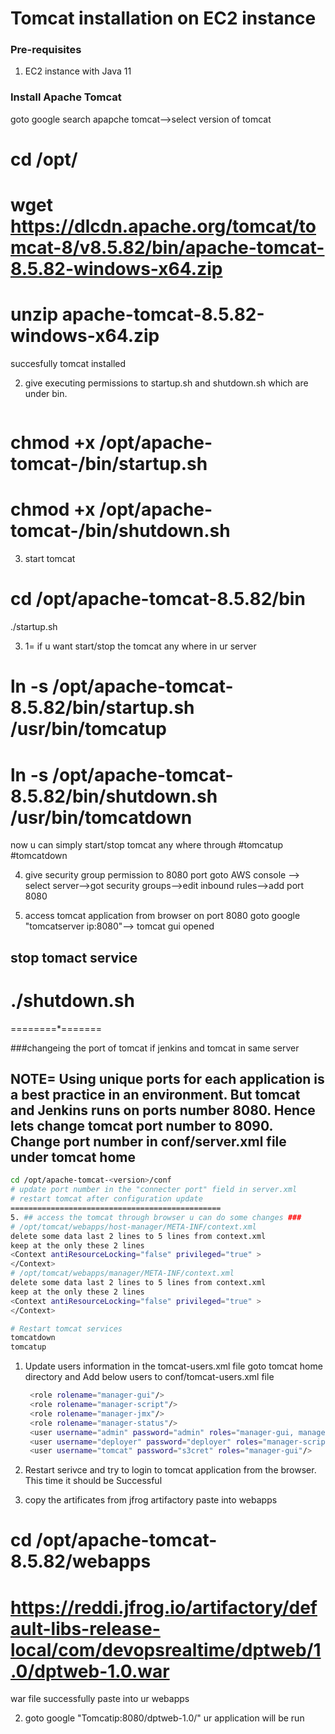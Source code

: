 # Tomcat installation on EC2 instance #
### Pre-requisites
1. EC2 instance with Java 11
### Install Apache Tomcat
goto google  search apapche tomcat-->select version of tomcat
# cd /opt/
# wget https://dlcdn.apache.org/tomcat/tomcat-8/v8.5.82/bin/apache-tomcat-8.5.82-windows-x64.zip
# unzip apache-tomcat-8.5.82-windows-x64.zip
succesfully tomcat installed

2. give executing permissions to startup.sh and shutdown.sh which are under bin. 
   ```sh
# chmod +x /opt/apache-tomcat-<version>/bin/startup.sh 
# chmod +x /opt/apache-tomcat-<version>/bin/shutdown.sh

3. start tomcat 
# cd /opt/apache-tomcat-8.5.82/bin
   ./startup.sh
   
 3. 1= if u want start/stop the tomcat any where in ur server
 # ln -s /opt/apache-tomcat-8.5.82/bin/startup.sh /usr/bin/tomcatup
# ln -s /opt/apache-tomcat-8.5.82/bin/shutdown.sh /usr/bin/tomcatdown
now u can simply start/stop tomcat any where through #tomcatup #tomcatdown

4. give security group permission to 8080 port
 goto AWS console -->
select server-->got security groups-->edit inbound rules-->add port 8080 

5. access tomcat application from browser on port 8080
 goto google "tomcatserver ip:8080"--> tomcat gui opened
 ## stop tomact service ##
 # ./shutdown.sh
 ========*=======
 
 ###changeing the port of tomcat if jenkins and tomcat in same server
 ## NOTE= Using unique ports for each application is a best practice in an environment. But tomcat and Jenkins runs on ports number 8080. Hence lets change tomcat port number to 8090. Change port number in conf/server.xml file under tomcat home
   ```sh
 cd /opt/apache-tomcat-<version>/conf
# update port number in the "connecter port" field in server.xml
# restart tomcat after configuration update
 ===============================================
 5. ## access the tomcat through browser u can do some changes ###
   # /opt/tomcat/webapps/host-manager/META-INF/context.xml
delete some data last 2 lines to 5 lines from context.xml
keep at the only these 2 lines 
<Context antiResourceLocking="false" privileged="true" >
</Context>
# /opt/tomcat/webapps/manager/META-INF/context.xml
delete some data last 2 lines to 5 lines from context.xml
keep at the only these 2 lines 
<Context antiResourceLocking="false" privileged="true" >
</Context>
   
# Restart tomcat services
   tomcatdown  
   tomcatup
   ```
1. Update users information in the tomcat-users.xml file
goto tomcat home directory and Add below users to conf/tomcat-users.xml file
   ```sh
	<role rolename="manager-gui"/>
	<role rolename="manager-script"/>
	<role rolename="manager-jmx"/>
	<role rolename="manager-status"/>
	<user username="admin" password="admin" roles="manager-gui, manager-script, manager-jmx, manager-status"/>
	<user username="deployer" password="deployer" roles="manager-script"/>
	<user username="tomcat" password="s3cret" roles="manager-gui"/>
   ```
1. Restart serivce and try to login to tomcat application from the browser. This time it should be Successful

 
 1. copy the artificates from jfrog artifactory paste into webapps
 # cd /opt/apache-tomcat-8.5.82/webapps
 # https://reddi.jfrog.io/artifactory/default-libs-release-local/com/devopsrealtime/dptweb/1.0/dptweb-1.0.war
  war file successfully paste into ur webapps

 2. goto google "Tomcatip:8080/dptweb-1.0/"
  ur application will be run
